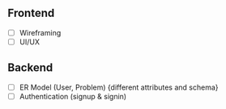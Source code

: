 ## Frontend
- [ ] Wireframing 
- [ ] UI/UX  

## Backend
- [ ] ER Model (User, Problem) {different attributes and schema} 
- [ ] Authentication (signup & signin)
